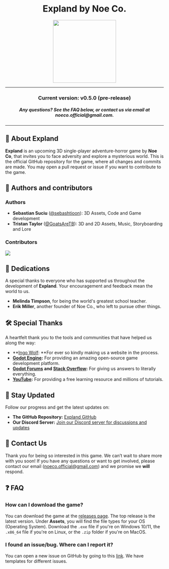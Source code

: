 <h1 align="center">Expland by Noe Co.</h1>
<p align="center">
	<img align="center" src="/Textures/Icons/Expland-icon.png" width="200" height="200"/>
 
</p>

---
<h3 align="center">Current version: v0.5.0 (pre-release)</h3>
<h5 align="center">Any questions? See the FAQ below, or contact us via email at <i>noeco.official@gmail.com.</i></h5>
  
---

## 📜 About Expland
**Expland** is an upcoming 3D single-player adventure-horror game by **Noe Co**, that invites you to face adversity and explore a mysterious world.
This is the official GitHub repository for the game, where all changes and commits are made. You may open a pull request or issue if you want to contribute to the game.

## 👥 Authors and contributors

### Authors

- **Sebastian Suciu** ([@sebashtioon](https://github.com/sebashtioon)): 3D Assets, Code and Game development
- **Tristan Taylor** ([@GoatsAreTB](https://github.com/GoatsAreTB)): 3D and 2D Assets, Music, Storyboarding and Lore

### Contributors
<a href="https://github.com/NoeCoOfficial/Expland/graphs/contributors">
  <img src="https://contrib.rocks/image?repo=NoeCoOfficial/Expland" />
</a>

## 🎨 Dedications

A special thanks to everyone who has supported us throughout the development of **Expland**. Your encouragement and feedback mean the world to us.

- **Melinda Timpson**, for being the world's greatest school teacher.
- **Erik Miller**, another founder of Noe Co., who left to pursue other things.

## 🛠 Special Thanks

A heartfelt thank you to the tools and communities that have helped us along the way:

- **[Ingo Wolf](https://github.com/Inglan): **For ever so kindly making us a website in the process.
- **[Godot Engine](https://godotengine.org/):** For providing an amazing open-source game development platform.
- **[Godot Forums](https://forum.godotengine.org/) and [Stack Overflow](https://stackoverflow.com/):** For giving us answers to literally everything.
- **[YouTube](https://youtube.com):** For providing a free learning resource and millions of tutorials.

## 📢 Stay Updated

Follow our progress and get the latest updates on:

- **The GitHub Repository:** [Expland GitHub](https://github.com/sebashtioon/Expland)
- **Our Discord Server:** [Join our Discord server for discussions and updates](https://discord.gg/QNgcKCAJn3)
## 📧 Contact Us
Thank you for being so interested in this game. We can’t wait to share more with you soon! If you have any questions or want to get involved, please contact our email (noeco.official@gmail.com) and we promise we **will** respond.


## ❓ FAQ

### How can I download the game?
You can download the game at the [releases page](https://github.com/sebashtioon/Expland/releases/). The top release is the latest version. Under **Assets**, you will find the file types for your OS (Operating System). Download the `.exe` file if you're on Windows 10/11, the `.x86_64` file if you're on Linux, or the `.zip` folder if you're on MacOS.

### I found an issue/bug. Where can I report it?
You can open a new issue on GitHub by going to this [link](https://github.com/NoeCoOfficial/Expland/issues/new/choose). We have templates for different issues.
